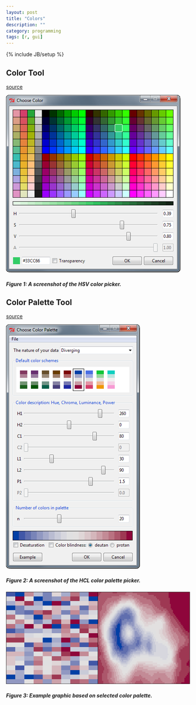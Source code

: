 ```yaml
---
layout: post
title: "Colors"
description: ""
category: programming
tags: [r, gui]
---
```

{% include JB/setup %}

## Color Tool

[source](https://github.com/jfisher-usgs/RSurvey/blob/master/R/ChooseColor.R)

<div class="img-centered">
  <img src="/images/2012-06-01/fig1.png" alt="fig1" title="Figure 1"/>
  <div class="caption">
    <h5>Figure 1: A screenshot of the HSV color picker.</h5> 
  </div>
</div>

## Color Palette Tool

[source](https://github.com/jfisher-usgs/RSurvey/blob/master/R/ChoosePalette.R)

<div class="img-centered">
  <img src="/images/2012-06-01/fig2.png" alt="fig2" title="Figure 2"/>
  <div class="caption">
    <h5>Figure 2: A screenshot of the HCL color palette picker.</h5> 
  </div>
</div>



<div class="img-centered">
  <img src="/images/2012-06-01/fig3.png" alt="fig3" title="Figure 3"/>
  <div class="caption">
    <h5>Figure 3: Example graphic based on selected color palette.</h5> 
  </div>
</div>
